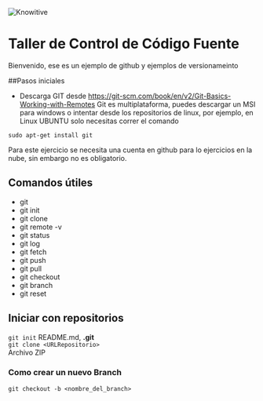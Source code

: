 ![Knowitive](https://bltimages-cdn1.global.ssl.fastly.net/uploads/event/banner/143305/large_IT-is-amaizing-Boletia-Cover__1_.jpg)

# Taller de Control de Código Fuente
Bienvenido, ese es un ejemplo de github y ejemplos de  versionameinto

##Pasos iniciales
* Descarga GIT desde https://git-scm.com/book/en/v2/Git-Basics-Working-with-Remotes
Git es multiplataforma, puedes descargar un MSI para windows o intentar desde los repositorios de linux, por ejemplo, en Linux UBUNTU solo necesitas correr el comando 

`sudo apt-get install git`

Para este ejercicio se necesita una cuenta en github para lo ejercicios en la nube, sin embargo no es obligatorio.


## Comandos útiles 
* git
* git init
* git clone 
* git remote -v 
* git status
* git log
* git fetch 
* git push
* git pull 
* git checkout
* git branch 
* git reset 


## Iniciar con repositorios

                                                                                
`git init`                                                      README.md, **.git <br>**
`git clone <URLRepositorio>` <br>
Archivo ZIP <br>


###  Como crear un nuevo Branch

`git checkout -b <nombre_del_branch>`



